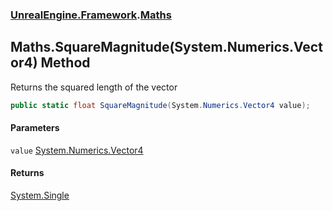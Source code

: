 ### [UnrealEngine.Framework](./UnrealEngine-Framework.md 'UnrealEngine.Framework').[Maths](./UnrealEngine-Framework-Maths.md 'UnrealEngine.Framework.Maths')
## Maths.SquareMagnitude(System.Numerics.Vector4) Method
Returns the squared length of the vector  
```csharp
public static float SquareMagnitude(System.Numerics.Vector4 value);
```
#### Parameters
<a name='UnrealEngine-Framework-Maths-SquareMagnitude(System-Numerics-Vector4)-value'></a>
`value` [System.Numerics.Vector4](https://docs.microsoft.com/en-us/dotnet/api/System.Numerics.Vector4 'System.Numerics.Vector4')  
  
#### Returns
[System.Single](https://docs.microsoft.com/en-us/dotnet/api/System.Single 'System.Single')  
